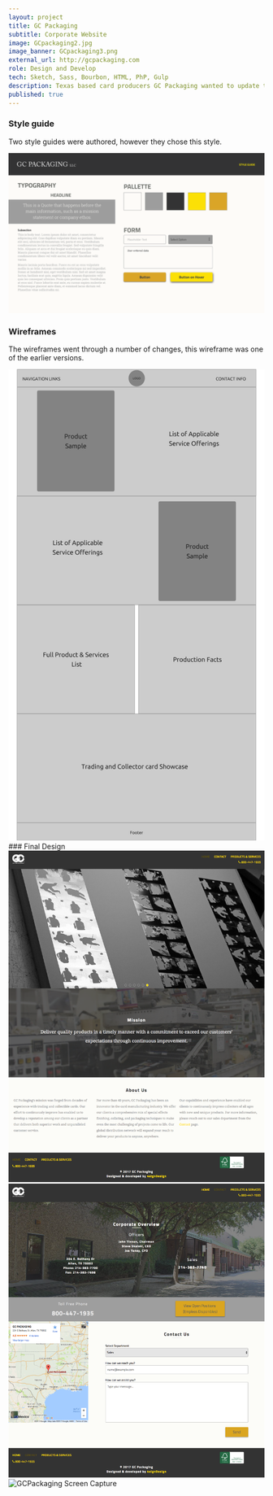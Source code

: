 ```yaml
---
layout: project
title: GC Packaging
subtitle: Corporate Website
image: GCpackaging2.jpg
image_banner: GCpackaging3.png
external_url: http://gcpackaging.com
role: Design and Develop
tech: Sketch, Sass, Bourbon, HTML, PhP, Gulp
description: Texas based card producers GC Packaging wanted to update their old website to more modern look. In this project, I was hired to develop their website from scratch. I started with wireframes and mockups, which went through several rounds. Once GC Packaging signed off, I hand-coded the website and made small adjustments to the layout as the project went forward.
published: true
---
```


### Style guide

Two style guides were authored, however they chose this style. 

<div class="img-wrapper">
    <img src="/images/GCPackaging-style-guide.png" class="img-full img--project-piece" alt="GCPackaging style guide">
</div>

### Wireframes

The wireframes went through a number of changes, this wireframe was one of the earlier versions.
<div class="img-wrapper">
    <img src="/images/GCPackaging-wireframe1_Page_06.png" class="img-full img--project-piece" alt="GCPackaging wireframe mockup">
</div>
### Final Design
<div class="img-wrapper">
    <img src="/images/GCPackaging-screen-cap1.png" class="img-full img--project-piece" alt="GCPackaging Screen Capture">
    <img src="/images/GCPackaging-screen-cap2.png" class="img-full img--project-piece" alt="GCPackaging Screen Capture">
    <img src="/images/GCPackaging-screen-cap3.png" class="img-full img--project-piece" alt="GCPackaging Screen Capture">
</div>